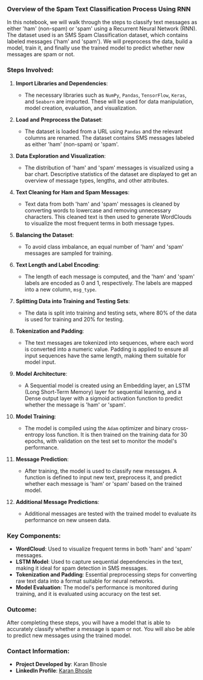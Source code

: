 ### **Overview of the Spam Text Classification Process Using RNN**

In this notebook, we will walk through the steps to classify text messages as either 'ham' (non-spam) or 'spam' using a Recurrent Neural Network (RNN). The dataset used is an SMS Spam Classification dataset, which contains labeled messages ('ham' and 'spam'). We will preprocess the data, build a model, train it, and finally use the trained model to predict whether new messages are spam or not.

### **Steps Involved:**

1. **Import Libraries and Dependencies**:
   - The necessary libraries such as `NumPy`, `Pandas`, `TensorFlow`, `Keras`, and `Seaborn` are imported. These will be used for data manipulation, model creation, evaluation, and visualization.

2. **Load and Preprocess the Dataset**:
   - The dataset is loaded from a URL using `Pandas` and the relevant columns are renamed. The dataset contains SMS messages labeled as either 'ham' (non-spam) or 'spam'.

3. **Data Exploration and Visualization**:
   - The distribution of 'ham' and 'spam' messages is visualized using a bar chart. Descriptive statistics of the dataset are displayed to get an overview of message types, lengths, and other attributes.

4. **Text Cleaning for Ham and Spam Messages**:
   - Text data from both 'ham' and 'spam' messages is cleaned by converting words to lowercase and removing unnecessary characters. This cleaned text is then used to generate WordClouds to visualize the most frequent terms in both message types.

5. **Balancing the Dataset**:
   - To avoid class imbalance, an equal number of 'ham' and 'spam' messages are sampled for training.

6. **Text Length and Label Encoding**:
   - The length of each message is computed, and the 'ham' and 'spam' labels are encoded as 0 and 1, respectively. The labels are mapped into a new column, `msg_type`.

7. **Splitting Data into Training and Testing Sets**:
   - The data is split into training and testing sets, where 80% of the data is used for training and 20% for testing.

8. **Tokenization and Padding**:
   - The text messages are tokenized into sequences, where each word is converted into a numeric value. Padding is applied to ensure all input sequences have the same length, making them suitable for model input.

9. **Model Architecture**:
   - A Sequential model is created using an Embedding layer, an LSTM (Long Short-Term Memory) layer for sequential learning, and a Dense output layer with a sigmoid activation function to predict whether the message is 'ham' or 'spam'.

10. **Model Training**:
    - The model is compiled using the `Adam` optimizer and binary cross-entropy loss function. It is then trained on the training data for 30 epochs, with validation on the test set to monitor the model's performance.

11. **Message Prediction**:
    - After training, the model is used to classify new messages. A function is defined to input new text, preprocess it, and predict whether each message is 'ham' or 'spam' based on the trained model.

12. **Additional Message Predictions**:
    - Additional messages are tested with the trained model to evaluate its performance on new unseen data.

### **Key Components:**

- **WordCloud**: Used to visualize frequent terms in both 'ham' and 'spam' messages.
- **LSTM Model**: Used to capture sequential dependencies in the text, making it ideal for spam detection in SMS messages.
- **Tokenization and Padding**: Essential preprocessing steps for converting raw text data into a format suitable for neural networks.
- **Model Evaluation**: The model's performance is monitored during training, and it is evaluated using accuracy on the test set.

### **Outcome**:
After completing these steps, you will have a model that is able to accurately classify whether a message is spam or not. You will also be able to predict new messages using the trained model.

### **Contact Information:**
- **Project Developed by**: Karan Bhosle
- **LinkedIn Profile**: [Karan Bhosle](https://www.linkedin.com/in/karanbhosle/)
